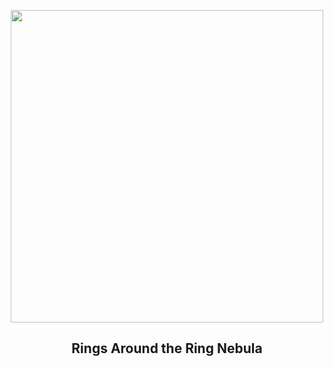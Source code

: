 
<p align="center"><img src="https://apod.nasa.gov/apod/image/2404/M57Ring_HubbleGendler_960.jpg" width="500" height="500"></p>
<h2 align="center"> Rings Around the Ring Nebula </h2>
